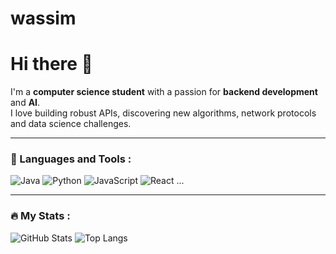 # wassim
# Hi there 👋

I'm a **computer science student** with a passion for **backend development** and **AI**.  
I love building robust APIs, discovering new algorithms, network protocols and data science challenges.

---

### 🔧 Languages and Tools :
![Java](https://img.shields.io/badge/Java-ED8B00?style=for-the-badge&logo=openjdk&logoColor=white)
![Python](https://img.shields.io/badge/Python-3776AB?style=for-the-badge&logo=python&logoColor=white)
![JavaScript](https://img.shields.io/badge/JavaScript-323330?style=for-the-badge&logo=javascript&logoColor=F7DF1E)
![React](https://img.shields.io/badge/React-20232A?style=for-the-badge&logo=react&logoColor=61DAFB)
...

---

### 🔥 My Stats :

![GitHub Stats](https://github-readme-stats.vercel.app/api?username=Soapiane&show_icons=true&theme=radical)
![Top Langs](https://github-readme-stats.vercel.app/api/top-langs/?username=Soapiane&layout=compact&theme=radical)
